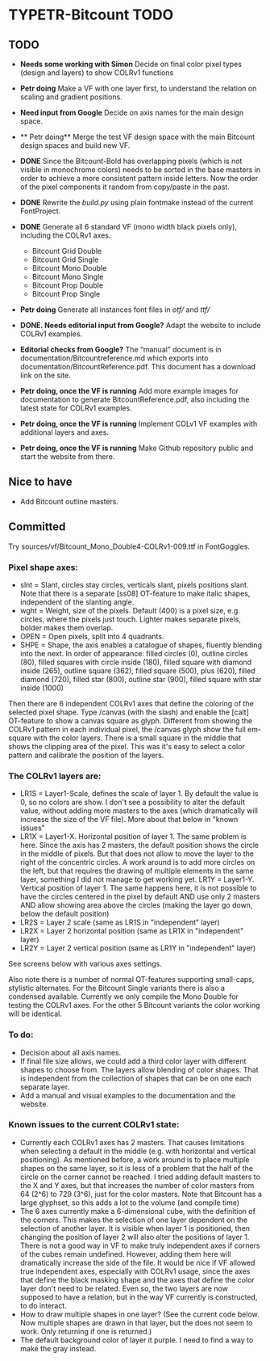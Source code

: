 # TYPETR-Bitcount TODO

## TODO

* **Needs some working with Simon** Decide on final color pixel types (design and layers) to show COLRv1 functions 
* **Petr doing** Make a VF with one layer first, to understand the relation on scaling and gradient positions.
* **Need input from Google** Decide on axis names for the main design space. 
* ** Petr doing** Merge the test VF design space with the main Bitcount design spaces and build new VF. 
* **DONE** Since the Bitcount-Bold has overlapping pixels (which is not visible in monochrome colors) needs to be sorted in the base masters in order to achieve a more consistent pattern inside letters. Now the order of the pixel components it random from copy/paste in the past. 
* **DONE** Rewrite the *build.py* using plain fontmake instead of the current FontProject. 
* **DONE** Generate all 6 standard VF (mono width black pixels only), including the COLRv1 axes.
	* Bitcount Grid Double
	* Bitcount Grid Single
	* Bitcount Mono Double
	* Bitcount Mono Single
	* Bitcount Prop Double
	* Bitcount Prop Single
* **Petr doing** Generate all instances font files in *otf/* and *ttf/*
* **DONE. Needs editorial input from Google?** Adapt the website to include COLRv1 examples.
* **Editorial checks from Google?** The “manual” document is in documentation/Bitcountreference.md which exports into documentation/BitcountReference.pdf. This document has a download link on the site.
* **Petr doing, once the VF is running** Add more example images for documentation to generate BitcountReference.pdf, also including the latest state for COLRv1 examples.
* **Petr doing, once the VF is running** Implement COLv1 VF examples with additional layers and axes.

*  **Petr doing, once the VF is running** Make Github repository public and start the website from there. 

## Nice to have

* Add Bitcount outline masters.

## Committed

Try sources/vf/Bitcount_Mono_Double4-COLRv1-009.ttf in FontGoggles.

### Pixel shape axes: 

* slnt = Slant, circles stay circles, verticals slant, pixels positions slant. Note that there is a separate [ss08] OT-feature to make italic shapes, independent of the slanting angle.
* wght = Weight, size of the pixels. Default (400) is a pixel size, e.g. circles, where the pixels just touch. Lighter makes separate pixels, bolder makes them overlap.
* OPEN = Open pixels, split into 4 quadrants.
* SHPE = Shape, the axis enables a catalogue of shapes, fluently blending into the next. In order of appearance: filled circles (0), outline circles (80), filled squares with circle inside (180), filled square with diamond inside (265), outline square (362), filled square (500), plus (620), filled diamond (720), filled star (800), outline star (900), filled square with star inside (1000)

Then there are 6 independent COLRv1 axes that define the coloring of the selected pixel shape. Type /canvas (with the slash) and enable the [calt] OT-feature to show a canvas square as glyph. Different from showing the COLRv1 pattern in each individual pixel, the /canvas glyph show the full em-square with the color layers. There is a small square in the middle that shows the clipping area of the pixel. This was it's easy to select a color pattern and calibrate the position of the layers.

### The COLRv1 layers are:

* LR1S = Layer1-Scale, defines the scale of layer 1. By default the value is 0, so no colors are show. I don't see a possibility to alter the default value, without adding more masters to the axes (which dramatically will increase the size of the VF file). More about that below in "known issues"
* LR1X = Layer1-X. Horizontal position of layer 1. The same problem is here. Since the axis has 2 masters, the default position shows the circle in the middle of pixels. But that does not allow to move the layer to the right of the concentric circles. A work around is to add more circles on the left, but that requires the drawing of multiple elements in the same layer, something I did not manage to get working yet.
LR1Y = Layer1-Y. Vertical position of layer 1. The same happens here, it is not possible to have the circles centered in the pixel by default AND use only 2 masters AND allow showing area above the circles (making the layer go down, below the default position)
* LR2S = Layer 2 scale (same as LR1S in "independent" layer)
* LR2X = Layer 2 horizontal position (same as LR1X in "independent" layer)
* LR2Y = Layer 2 vertical position (same as LR1Y in "independent" layer)

See screens below with various axes settings.

Also note there is a number of normal OT-features supporting small-caps, stylistic alternates. For the Bitcount Single variants there is also a condensed available. Currently we only compile the Mono Double for testing the COLRv1 axes. For the other 5 Bitcount variants the color working will be identical.

### To do:

* Decision about all axis names.
* If final file size allows, we could add a third color layer with different shapes to choose from. The layers allow blending of color shapes. That is independent from the collection of shapes that can be on one each separate layer.
* Add a manual and visual examples to the documentation and the website.

### Known issues to the current COLRv1 state:

* Currently each COLRv1 axes has 2 masters. That causes limitations when selecting a default in the middle (e.g. with horizontal and vertical positioning). As mentioned before, a work around is to place multiple shapes on the same layer, so it is less of a problem that the half of the circle on the corner cannot be reached. I tried adding default masters to the X and Y axes, but that increases the number of color masters from 64 (2^6) to 729 (3^6), just for the color masters. Note that Bitcount has a large glyphset, so this adds a lot to the volume (and compile time)
* The 6 axes currently make a 6-dimensional cube, with the definition of the corners. This makes the selection of one layer dependent on the selection of another layer. It is visible when layer 1 is positioned, then changing the position of layer 2 will also alter the positions of layer 1. There is not a good way in VF to make truly independent axes if corners of the cubes remain undefined. However, adding them here will dramatically increase the side of the file. It would be nice if VF allowed true independent axes, especially with COLRv1 usage, since the axes that define the black masking shape and the axes that define the color layer don't need to be related. Even so, the two layers are now supposed to have a relation, but in the way VF currently is constructed, to do interact.
* How to draw multiple shapes in one layer? (See the current code below. Now multiple shapes are drawn in that layer, but the does not seem to work. Only returning if one is returned.)
* The default background color of layer it purple. I need to find a way to make the gray instead.
